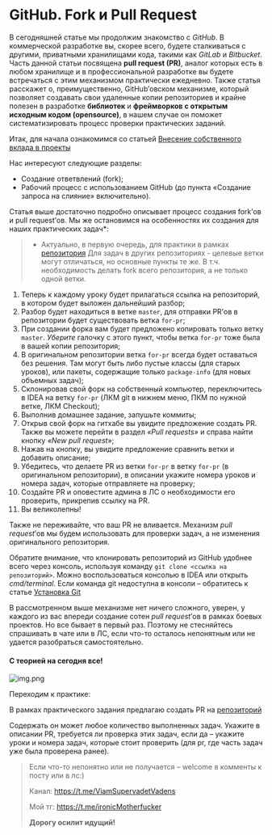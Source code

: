 # GitHub. Fork и Pull Request

В сегодняшней статье мы продолжим знакомство с _GitHub_. В коммерческой разработке вы, скорее всего, будете сталкиваться
с другими, приватными хранилищами кода, такими как _GitLab_ и _Bitbucket_. Часть данной статьи посвящена **pull
request (PR)**, аналог которых есть в любом хранилище и в профессиональной разработке вы будете встречаться с этим
механизмом практически ежедневно. Также статья расскажет о, преимущественно, GitHub’овском механизме, который позволяет
создавать свои удаленные копии репозиториев и крайне полезен в разработке **библиотек** и **фреймворков с открытым
исходным кодом (opensource)**, в нашем случае он поможет систематизировать процесс проверки практических заданий.

Итак, для начала ознакомимся со статьей
[Внесение собственного вклада в проекты](https://git-scm.com/book/ru/v2/GitHub-Внесение-собственного-вклада-в-проекты)

Нас интересуют следующие разделы: 

- Создание ответвлений (fork);
- Рабочий процесс с использованием GitHub (до пункта «Создание запроса на слияние» включительно).

Статья выше достаточно подробно описывает процесс создания fork’ов и pull request’ов. Мы же остановимся на особенностях
их создания для наших практических задач*:

> * Актуально, в первую очередь, для практики в рамках [репозитория](https://github.com/KFalcon2022/practical-tasks)
> Для задач в других репозиториях - целевые ветки могут отличаться, но основные пункты те же. В т.ч. необходимость
> делать fork всего репозитория, а не только одной ветки.

1. Теперь к каждому уроку будет прилагаться ссылка на репозиторий, в котором будет выложен дальнейший разбор;
2. Разбор будет находиться в ветке `master`, для отправки PR’ов в репозитории будет существовать ветка `for-pr`;
3. При создании форка вам будет предложено копировать только ветку `master`. _Уберите_ галочку с этого пункт, чтобы
   ветка `for-pr` тоже была в вашей копии репозитория;
4. В оригинальном репозитории ветка `for-pr` всегда будет оставаться без решения. Там могут быть либо пустые классы (для
   старых уроков), или пакеты, содержащие только `package-info` (для новых объемных задач);
5. Склонировав свой форк на собственный компьютер, переключитесь в IDEA на ветку `for-pr` (ЛКМ git в нижнем меню, ПКМ по
   нужной ветке, ЛКМ Checkout);
6. Выполнив домашнее задание, запушьте коммиты;
7. Открыв свой форк на гитхабе вы увидите предложение создать PR. Также вы можете перейти в раздел _«Pull requests»_ и
   справа найти кнопку _«New pull request»_;
8. Нажав на кнопку, вы увидите предложение сравнить ветки и добавить описание;
9. Убедитесь, что делаете PR из ветки `for-pr` в ветку `for-pr` (в оригинальном репозитории), в описании укажите номера
   уроков и номера задач, которые отправляете на проверку;
10. Создайте PR и оповестите админа в ЛС о необходимости его проверить, прикрепив ссылку на PR.
11. Вы великолепны!

Также не переживайте, что ваш PR не вливается. Механизм _pull request_’ов мы будем использовать для проверки задач, а не
изменения оригинального репозитория.

Обратите внимание, что клонировать репозиторий из GitHub удобнее всего через консоль, используя
команду `git clone <ссылка на репозиторий>`. Можно воспользоваться консолью в IDEA или открыть _cmd/terminal_. Если
команда git недоступна в консоли – обратитесь к статье 
[Установка Git](https://git-scm.com/book/ru/v2/Введение-Установка-Git)

В рассмотренном выше механизме нет ничего сложного, уверен, у каждого из вас впереди создание сотен _pull request_’ов в
рамках боевых проектов. Но все бывает в первый раз. Поэтому не стесняйтесь спрашивать в чате или в ЛС, если что-то
осталось непонятным или не удается разобраться самостоятельно.

#### С теорией на сегодня все!

![img.png](../../../commonmedia/defaultFooter.jpg)

Переходим к практике:

В рамках практического задания предлагаю создать PR на [репозиторий](https://github.com/KFalcon2022/practical-tasks)

Содержать он может любое количество выполненных задач. Укажите в описании PR, требуется ли проверка этих задач, если
да – укажите уроки и номера задач, которые стоит проверить (для pr, где часть задач уже была проверена ранее).

> Если что-то непонятно или не получается – welcome в комменты к посту или в лс:)
>
> Канал: https://t.me/ViamSupervadetVadens
>
> Мой тг: https://t.me/ironicMotherfucker
>
> **Дорогу осилит идущий!**